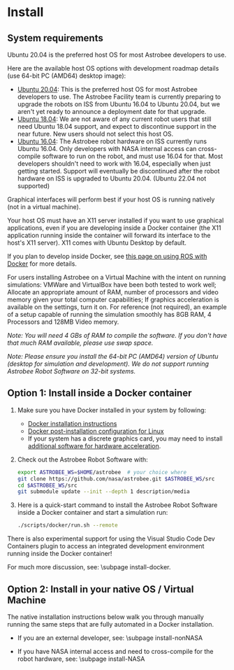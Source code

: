# Install

## System requirements

Ubuntu 20.04 is the preferred host OS for most Astrobee developers to use.

Here are the available host OS options with development roadmap details (use 64-bit PC (AMD64) desktop image):
- [Ubuntu 20.04](http://releases.ubuntu.com/20.04): This is the preferred host OS for most Astrobee developers to use. The Astrobee Facility team is currently preparing to upgrade the robots on ISS from Ubuntu 16.04 to Ubuntu 20.04, but we aren't yet ready to announce a deployment date for that upgrade.
- [Ubuntu 18.04](http://releases.ubuntu.com/18.04): We are not aware of any current robot users that still need Ubuntu 18.04 support, and expect to discontinue support in the near future. New users should not select this host OS.
- [Ubuntu 16.04](http://releases.ubuntu.com/16.04): The Astrobee robot hardware on ISS currently runs Ubuntu 16.04. Only developers with NASA internal access can cross-compile software to run on the robot, and must use 16.04 for that. Most developers shouldn't need to work with 16.04, especially when just getting started. Support will eventually be discontinued after the robot hardware on ISS is upgraded to Ubuntu 20.04.
(Ubuntu 22.04 not supported)

Graphical interfaces will perform best if your host OS is running natively (not in a virtual machine).

Your host OS must have an X11 server installed if you want to use graphical applications, even if you are developing inside a Docker container (the X11 application running inside the container will forward its interface to the host's X11 server). X11 comes with Ubuntu Desktop by default.

If you plan to develop inside Docker, see [this page on using ROS with Docker](http://wiki.ros.org/docker/Tutorials#Tooling_with_Docker) for more details.

For users installing Astrobee on a Virtual Machine with the intent on running simulations:
VMWare and VirtualBox have been both tested to work well; Allocate an appropriate amount of RAM, number
of processors and video memory given your total computer capabilities; If graphics acceleration is
available on the settings, turn it on.
For reference (not required), an example of a setup capable of running the
simulation smoothly has 8GB RAM, 4 Processors and 128MB Video memory.

*Note: You will need 4 GBs of RAM to compile the software. If you don't have
that much RAM available, please use swap space.*

*Note: Please ensure you install the 64-bit PC (AMD64) version of Ubuntu (desktop for simulation and
development). We do not support running Astrobee Robot Software on 32-bit systems.*

## Option 1: Install inside a Docker container

1. Make sure you have Docker installed in your system by following:
    - [Docker installation instructions](https://docs.docker.com/engine/install/ubuntu/)
    - [Docker post-installation configuration for Linux](https://docs.docker.com/engine/install/linux-postinstall/)
    - If your system has a discrete graphics card, you may need to install [additional software for hardware acceleration](http://wiki.ros.org/docker/Tutorials/Hardware%20Acceleration).

2. Check out the Astrobee Robot Software with:
    ```bash
    export ASTROBEE_WS=$HOME/astrobee  # your choice where
    git clone https://github.com/nasa/astrobee.git $ASTROBEE_WS/src
    cd $ASTROBEE_WS/src
    git submodule update --init --depth 1 description/media
    ```

3. Here is a quick-start command to install the Astrobee Robot Software inside a Docker container and start a simulation run:
    ```bash
    ./scripts/docker/run.sh --remote
    ```

There is also experimental support for using the Visual Studio Code Dev Containers plugin to access an integrated development environment running inside the Docker container!

For much more discussion, see: \subpage install-docker.

## Option 2: Install in your native OS / Virtual Machine

The native installation instructions below walk you through manually running the same steps that are fully automated in a Docker installation.

- If you are an external developer, see: \subpage install-nonNASA

- If you have NASA internal access and need to cross-compile for the robot hardware, see: \subpage install-NASA
